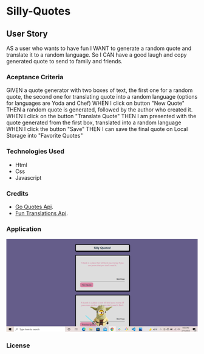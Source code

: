 
# Silly-Quotes


## User Story
AS a user who wants to have fun
I WANT to generate a random quote and translate it to
a random language.
So I CAN have a good laugh and copy generated quote 
to send to family and friends.


### Aceptance Criteria
GIVEN a quote generator with two boxes of text, the first one for a random quote, the second one for translating quote into a random language (options for languages are Yoda and Chef)
WHEN I click on button "New Quote"
THEN  a random quote is generated, followed by the author who created it.
WHEN I click on the button "Translate Quote"
THEN I am presented with the quote generated from the first box, translated into a random language 
WHEN I click the button "Save"
THEN I can save the final quote on Local Storage into "Favorite Quotes"



### Technologies Used

* Html
* Css
* Javascript

### Credits

* [Go Quotes Api](https://goquotes.docs.apiary.io/#).
* [Fun Translations Api](https://funtranslations.com/api/#).


### Application
![alt-text](https://github.com/DavidebCurtis/silly-quotes/blob/first-fetch-request/assets/img/silly-quotes.png)

### License



